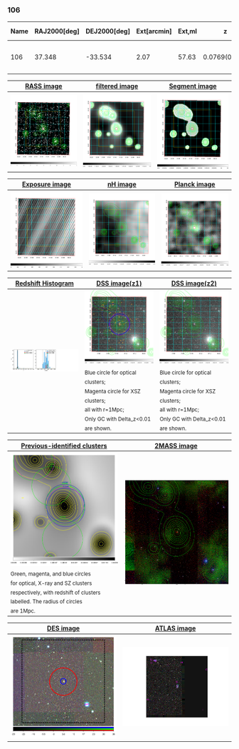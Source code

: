 <div STYLE="page-break-after: always;"></div>

### 106

|Name|RAJ2000[deg]|DEJ2000[deg] |Ext[arcmin]| Ext,ml | z | z_src| C|GC(XSZ,Delta_z<0.01)| GC(OPT,Delta_z<0.01)|GC| R_sig[arcmin] | R500[arcmin] | R500[Mpc]| CRsig[c/s] | CR500[c/s] |L500[1E44 erg/s]|F500[1E-12 erg/s/cm^2]| M500[1E14 Msun]|Tx[keV]|Cnt_sig|Beta|Rc[arcmin]|Comment|Alias|
|---|---|---|---|---|---|------|---|--------|---------|----------|---|---|---|---|---|---|---|---|---|---|---|---|---|---|
|106| 37.348| -33.534| 2.07| 57.63| 0.0769(0.005)| z1, z_xsz| B| MCXC, PSZ2, Tar| N, W| MCXC, N, PSZ2, Tar, W| 14.650| 9.007| 0.787| 0.191(0.031)| 0.179(0.029)| 0.485(0.048)| 3.340(0.333)| 1.49(0.08)| 2.81(0.09)| 100.1| 0.691(-0.107+0.155)| 2.997(-0.913+1.059)| -| k227|

|[RASS image](../image/106/106_img.pdf)|[filtered image](../image/106/106_fil.pdf)|[Segment image](../image/106/106_seg.pdf)|
|-------------------|--------------------|-------------------|
| <img src="../image/106/106_img.png" width="300">  | <img src="../image/106/106_fil.png" width="300">   | <img src="../image/106/106_seg.png" width="300">  |

|[Exposure image](../image/106/106_mex.pdf)| [nH image](../image/106/106_nh.pdf)| [Planck image](../image/106/106_p.pdf)|
|-------------------|--------------------|-------------------|
|<img src="../image/106/106_mex.png" width="300">   | <img src="../image/106/106_nh.png" width="300">    | <img src="../image/106/106_p.png" width="300"> |

|[Redshift Histogram](../image/106/106_zg.pdf) | [DSS image(z1)](../image/106/106_dss_z1.pdf)      |  [DSS image(z2)](../image/106/106_dss_z2.pdf)    |
|-------------------|--------------------|-------------------|
|<img src="../image/106/106_zg.png" width="300"> |<img src="../image/106/106_dss_z1.png" width="300"> <sub><br>Blue circle for optical clusters; <br>Magenta circle for XSZ clusters; <br>all with r=1Mpc; <br>Only GC with Delta_z<0.01 are shown. </sub>| <img src="../image/106/106_dss_z2.png" width="300"><sub><br>Blue circle for optical clusters; <br>Magenta circle for XSZ clusters; <br>all with r=1Mpc; <br>Only GC with Delta_z<0.01 are shown. </sub> |

|[Previous-identified clusters](../image/106/106_gc.pdf) | [2MASS image](../image/106/106_2mass.pdf)      |
|-------------------|-------------------|
|<img src=../image/106/106_gc.png width="300"> <br><sub>Green, magenta, and blue circles <br>for optical, X-ray and SZ clusters <br>respectively, with redshift of clusters <br>labelled. The radius of circles <br>are 1Mpc.</sub>|<img src="../image/106/106_2mass.png" width="300">  |

|[DES image](../image/106/106_des.pdf)   |[ATLAS image](../image/106/106_s.pdf)        |
|-------------------|-------------------|
| <img src="../image/106/106_des.png" width="300">  | <img src="../image/106/106_s.png" width="300">  |
